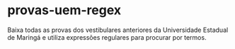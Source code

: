 # provas-uem-regex
Baixa todas as provas dos vestibulares anteriores da Universidade Estadual de Maringá e utiliza expressões regulares para procurar por termos.

